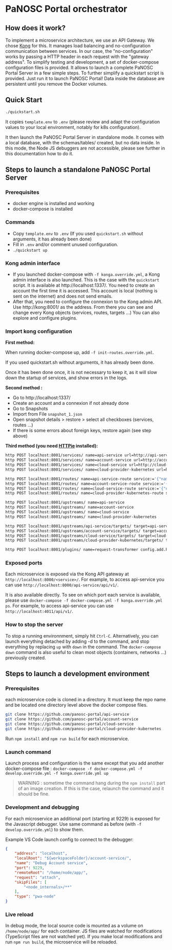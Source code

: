 # PaNOSC Portal orchestrator

## How does it work?

To implement a microservice architecture, we use an API Gateway. We chose [Kong](https://konghq.com/) for this. It manages load balancing and no-configuration communication between services. In our case, the "no-configuration" works by passing a HTTP header in each request with the "gateway address".
To simplify testing and development, a set of docker-compose configuration files is provided. It allows to launch a complete PaNOSC Portal Server in a few simple steps.
To further simplify a quickstart script is provided. Just run it to launch PaNOSC Portal!
Data inside the database are persistent until you remove the Docker volumes.

## Quick Start
```bash
./quickstart.sh
```
It copies `template.env` to `.env` (please review and adapt the configuration values to your local environment, notably for k8s configuration).

It then launch the PaNOSC Portal Server in standalone mode. It comes with a local database, with the schemas/tables/ created, but no data inside. In this mode, the Node JS debuggers are not accessible, please see further in this documentation how to do it.

## Steps to launch a standalone PaNOSC Portal Server

### Prerequisites
- docker engine is installed and working
- docker-compose is installed
### Commands
- Copy `template.env` to `.env` (If you used `quickstart.sh` without arguments, it has already been done)
- Fill in `.env` and/or comment unused configuration.
- `./quickstart up`

### Kong admin interface

- If you launched docker-compose with `-f konga.override.yml`, a Kong admin interface is also launched. This is the case with the `quickstart` script. It is available at http://localhost:1337/. You need to create an account the first time it is accessed. This account is local (nothing is sent on the internet) and does not send emails.
- After that, you need to configure the connexion to the Kong admin API. Use http://kong:8001/ as the address.
From there you can see and change every Kong objects (services, routes, targets ...) You can also explore and configure plugins.

### Import kong configuration
__First method:__

When running docker-compose up, add `-f init-routes.override.yml`.

If you used quickstart.sh without arguments, it has already been done.

Once it has been done once, it is not necessary to keep it, as it will slow down the startup of services, and show errors in the logs.

__Second method :__
- Go to http://localhost:1337/
- Create an account and a connexion if not already done
- Go to Snapshots
- Import from File `snapshot_1.json`
- Open snapshot details > restore > select all checkboxes (services, routes ...)
- If there is some errors about foreign keys, restore again (see step above)

__Third method (you need [HTTPie](https://httpie.io/) installed):__
```bash
http POST localhost:8001/services/ name=api-service url=http://api-service/
http POST localhost:8001/services/ name=account-service url=http://account-service/
http POST localhost:8001/services/ name=cloud-service url=http://cloud-service/
http POST localhost:8001/services/ name=cloud-provider-kubernetes url=http://cloud-provider-kubernetes/

http POST localhost:8001/routes/ name=api-service-route service:='{"name":"api-service"}' paths:='["/api-service/"]'
http POST localhost:8001/routes/ name=account-service-route service:='{"name":"account-service"}' paths:='["/account-service/"]'
http POST localhost:8001/routes/ name=cloud-service-route service:='{"name":"cloud-service"}' paths:='["/cloud-service/"]'
http POST localhost:8001/routes/ name=cloud-provider-kubernetes-route service:='{"name":"cloud-provider-kubernetes"}' paths:='["/cloud-provider-kubernetes/"]'

http POST localhost:8001/upstreams/ name=api-service
http POST localhost:8001/upstreams/ name=account-service
http POST localhost:8001/upstreams/ name=cloud-service
http POST localhost:8001/upstreams/ name=cloud-provider-kubernetes

http POST localhost:8001/upstreams/api-service/targets/ target=api-service:4020
http POST localhost:8001/upstreams/account-service/targets/ target=account-service:4011
http POST localhost:8001/upstreams/cloud-service/targets/ target=cloud-service:4010
http POST localhost:8001/upstreams/cloud-provider-kubernetes/targets/ target=cloud-provider-kubernetes:4000

http POST localhost:8001/plugins/ name=request-transformer config.add.headers=Gateway-host:kong:8000 -f
```

### Exposed ports
Each microservice is exposed via the Kong API gateway at `http://localhost:8000/<service>/`.
For example, to access api-service you can use `http://localhost:8000/api-service/api/v1/`.

It is also available directly. To see on which port each service is available, please use `docker-compose -f docker-compose.yml -f konga.override.yml ps`.
For example, to access api-service you can use `http://localhost:4011/api/v1/`.

### How to stop the server
To stop a running environnment, simply hit `Ctrl-C`.
Alternatively, you can launch everything detached by adding -d to the command, and stop everything by replacing `up` with `down` in the command.
The `docker-compose down` command is also useful to clean most objects (containers, networks ...) previously created. 

## Steps to launch a development environment

### Prerequisites
each microservice code is cloned in a directory. It must keep the repo name and be located one directory level above the docker compose files.
```bash
git clone https://github.com/panosc-portal/api-service
git clone https://github.com/panosc-portal/account-service
git clone https://github.com/panosc-portal/cloud-service
git clone https://github.com/panosc-portal/cloud-provider-kubernetes
```
Run `npm install` and `npm run build` for each microservice.

### Launch command
Launch process and configuration is the same except that you add another docker-compose file :
`docker-compose -f docker-compose.yml -f develop.override.yml -f konga.override.yml up`
> WARNING : sometime the command hang during the `npm install` part of an image creation. If this is the case, relaunch the command and it should be fine.

### Development and debugging
For each microservice an additional port (starting at 9229) is exposed for the Javascript debugger. Use same command as before (with `-f develop.override.yml`) to show them.

Example VS Code launch config to connect to the debugger:
```json
{
    "address": "localhost",
    "localRoot": "${workspaceFolder}/account-service/",
    "name": "Debug Account service",
    "port": 9229,
    "remoteRoot": "/home/node/app/",
    "request": "attach",
    "skipFiles": [
        "<node_internals>/**"
    ],
    "type": "pwa-node"
}
```

### Live reload
In debug mode, the local source code is mounted as a volume on `/home/node/app/` for each container. JS files are watched for modifications (TypeScript files are not watched yet). If you make local modifications and run `npm run build`, the microservice will be reloaded.
